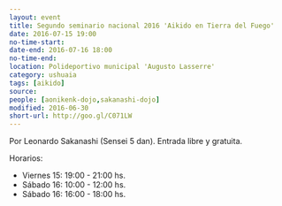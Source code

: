 ```yaml
---
layout: event 
title: Segundo seminario nacional 2016 'Aikido en Tierra del Fuego'
date: 2016-07-15 19:00
no-time-start: 
date-end: 2016-07-16 18:00
no-time-end: 
location: Polideportivo municipal 'Augusto Lasserre'
category: ushuaia
tags: [aikido]
source: 
people: [aonikenk-dojo,sakanashi-dojo]
modified: 2016-06-30
short-url: http://goo.gl/C071LW
---
```


Por Leonardo Sakanashi (Sensei 5 dan). Entrada libre y gratuita.

Horarios:

- Viernes 15: 19:00 - 21:00 hs.
- Sábado 16: 10:00 - 12:00 hs.
- Sábado 16: 16:00 - 18:00 hs.